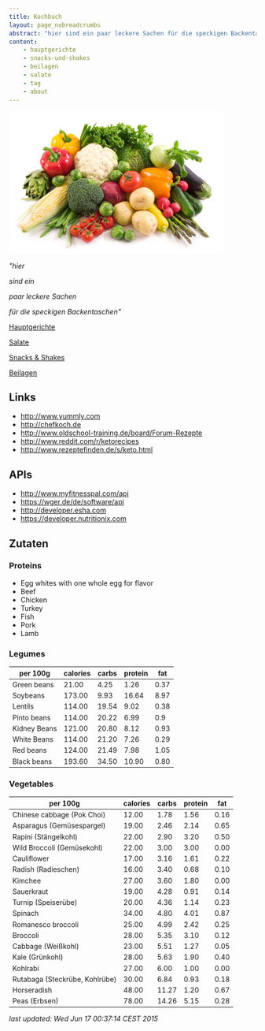 ```yaml
---
title: Kochbuch
layout: page_nobreadcrumbs
abstract: "hier sind ein paar leckere Sachen für die speckigen Backentaschen"
content:
    - hauptgerichte
    - snacks-und-shakes
    - beilagen
    - salate
    - tag
    - about
---
```


![](uploads/food.jpg)

*"hier*

*sind ein*

*paar leckere Sachen*

*für die speckigen Backentaschen"*

[Hauptgerichte](/hauptgerichte/index.md)

[Salate](/salate/index.md)

[Snacks & Shakes](/snacks-und-shakes/index.md)

[Beilagen](/beilagen/index.md)


## Links
- http://www.yummly.com
- http://chefkoch.de
- http://www.oldschool-training.de/board/Forum-Rezepte
- http://www.reddit.com/r/ketorecipes
- http://www.rezeptefinden.de/s/keto.html

## APIs
- http://www.myfitnesspal.com/api
- https://wger.de/de/software/api
- http://developer.esha.com
- https://developer.nutritionix.com

## Zutaten
### Proteins
- Egg whites with one whole egg for flavor
- Beef
- Chicken
- Turkey
- Fish
- Pork
- Lamb

### Legumes
per 100g    | calories | carbs | protein | fat
------------|----------|-------|---------|------
Green beans |   21.00  |  4.25 |   1.26  | 0.37
Soybeans    |  173.00  |  9.93 |  16.64  | 8.97
Lentils     |  114.00  | 19.54 |   9.02  | 0.38
Pinto beans |  114.00  | 20.22 |   6.99  | 0.9
Kidney Beans|  121.00  | 20.80 |   8.12  | 0.93
White Beans |  114.00  | 21.20 |   7.26  | 0.29
Red beans   |  124.00  | 21.49 |   7.98  | 1.05
Black beans |  193.60  | 34.50 |  10.90  | 0.80

### Vegetables
per 100g                        | calories | carbs | protein | fat
--------------------------------|----------|-------|---------|------
Chinese cabbage (Pok Choi)      |  12.00   |  1.78 |   1.56  | 0.16
Asparagus (Gemüsespargel)       |  19.00   |  2.46 |   2.14  | 0.65
Rapini (Stängelkohl)            |  22.00   |  2.90 |   3.20  | 0.50
Wild Broccoli (Gemüsekohl)      |  22.00   |  3.00 |   3.00  | 0.00
Cauliflower                     |  17.00   |  3.16 |   1.61  | 0.22
Radish (Radieschen)             |  16.00   |  3.40 |   0.68  | 0.10
Kimchee                         |  27.00   |  3.60 |   1.80  | 0.00
Sauerkraut                      |  19.00   |  4.28 |   0.91  | 0.14
Turnip (Speiserübe)             |  20.00   |  4.36 |   1.14  | 0.23
Spinach                         |  34.00   |  4.80 |   4.01  | 0.87
Romanesco broccoli              |  25.00   |  4.99 |   2.42  | 0.25
Broccoli                        |  28.00   |  5.35 |   3.10  | 0.12
Cabbage (Weißkohl)              |  23.00   |  5.51 |   1.27  | 0.05
Kale (Grünkohl)                 |  28.00   |  5.63 |   1.90  | 0.40
Kohlrabi                        |  27.00   |  6.00 |   1.00  | 0.00
Rutabaga (Steckrübe, Kohlrübe)  |  30.00   |  6.84 |   0.93  | 0.18
Horseradish                     |  48.00   | 11.27 |   1.20  | 0.67
Peas (Erbsen)                   |  78.00   | 14.26 |   5.15  | 0.28

*last updated: Wed Jun 17 00:37:14 CEST 2015*
